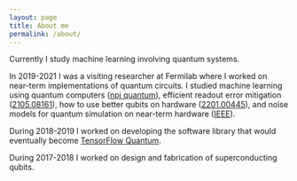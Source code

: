 ```yaml
---
layout: page
title: About me
permalink: /about/
---
```


Currently I study machine learning involving quantum systems.

In 2019-2021 I was a visiting researcher at Fermilab where I worked on near-term implementations of quantum circuits. I studied machine learning using quantum computers (<a href="https://www.nature.com/articles/s41534-021-00498-9">npj quantum</a>), efficient readout error mitigation (<a href="https://arxiv.org/abs/2105.08161">2105.08161</a>), how to use better qubits on hardware (<a href="https://arxiv.org/abs/2201.00445">2201.00445</a>), and noise models for quantum simulation on near-term hardware (<a href="https://ieeexplore.ieee.org/abstract/document/9651438">IEEE</a>).

During 2018-2019 I worked on developing the software library that would eventually become <a href="https://www.tensorflow.org/quantum">TensorFlow Quantum</a>.

During 2017-2018 I worked on design and fabrication of superconducting qubits.


